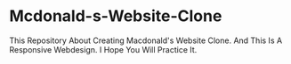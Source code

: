 # Mcdonald-s-Website-Clone
This Repository About Creating Macdonald's Website Clone. And This Is A Responsive Webdesign. I Hope You Will Practice It.
